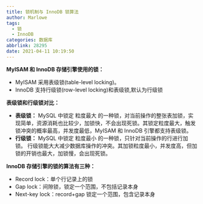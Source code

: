 ```yaml
---
title: 锁机制与 InnoDB 锁算法
author: Marlowe
tags:
  - 锁
  - InnoDB
categories: 数据库
abbrlink: 28295
date: 2021-04-11 10:19:50
---
```

<!--more-->

**MyISAM 和 InnoDB 存储引擎使用的锁：**

* MyISAM 采用表级锁(table-level locking)。
* InnoDB 支持行级锁(row-level locking)和表级锁,默认为行级锁


**表级锁和行级锁对比：**

* **表级锁：** MySQL 中锁定 粒度最大 的一种锁，对当前操作的整张表加锁，实现简单，资源消耗也比较少，加锁快，不会出现死锁。其锁定粒度最大，触发锁冲突的概率最高，并发度最低，MyISAM 和 InnoDB 引擎都支持表级锁。
* **行级锁：** MySQL 中锁定 粒度最小 的一种锁，只针对当前操作的行进行加锁。 行级锁能大大减少数据库操作的冲突。其加锁粒度最小，并发度高，但加锁的开销也最大，加锁慢，会出现死锁。


**InnoDB 存储引擎的锁的算法有三种：**

* Record lock：单个行记录上的锁
* Gap lock：间隙锁，锁定一个范围，不包括记录本身
* Next-key lock：record+gap 锁定一个范围，包含记录本身